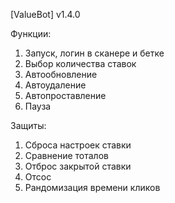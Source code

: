 [ValueBot] v1.4.0

Функции:
1) Запуск, логин в сканере и бетке
2) Выбор количества ставок
3) Автообновление
4) Автоудаление
5) Автопроставление
6) Пауза


Защиты:
1) Сброса настроек ставки
2) Сравнение тоталов
3) Отброс закрытой ставки
4) Отсос 
5) Рандомизация времени кликов
